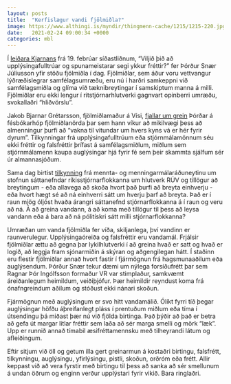 ```yaml
---
layout: posts
title:  "Kerfislægur vandi fjölmiðla?"
image: https://www.althingi.is/myndir/thingmenn-cache/1215/1215-220.jpg
date:   2021-02-24 09:00:34 +0000
categories: mbl
---
```

Í [leiðara Kjarnans](https://kjarninn.is/skodun/2021-02-18-viljid-thid-ad-upplysingafulltruar-og-spunameistarar-segi-ykkur-frettir/) frá 19. febrúar síðastliðnum, “Viljið þið að upplýsingafulltrúar og spunameistarar segi ykkur fréttir?” fer Þórður Snær Júlíusson yfir stöðu fjölmiðla í dag. Fjölmiðlar, sem áður voru vettvangur lýðræðislegrar samfélagsumræðu, eru nú í harðri samkeppni við samfélagsmiðla og glíma við tæknibreytingar í samskiptum manna á milli. Fjölmiðlar eru ekki lengur í ritstjórnarhlutverki gagnvart opinberri umræðu, svokallaðri “hliðvörslu”. 

Jakob Bjarnar Grétarsson, fjölmiðlamaður á Vísi, [fjallar um grein](https://www.facebook.com/groups/fjolmidlar/permalink/3670135833111925) Þórðar á fésbókarhóp fjölmiðlanörda þar sem hann víkur að mikilvægi þess að almenningur þurfi að “vakna til vitundar um hvers kyns vá er hér fyrir dyrum”. Tilkynningar frá upplýsingafulltrúum eða stjórnmálamönnum séu ekki fréttir og falsfréttir þrífast á samfélagsmiðlum, miðlum sem stjórnmálamenn kaupa auglýsingar hjá fyrir fé sem þeir skammta sjálfum sér úr almannasjóðum.

Sama dag birtist [tilkynning](https://www.stjornarradid.is/efst-a-baugi/frettir/stok-frett/2021/02/19/Hlutverk-Rikisutvarpsins-og-tillogur-ad-breytingum/) frá mennta- og menningarmálaráðuneytinu um stofnun sáttanefndar ríkisstjórnarflokkanna um hlutverk RÚV og tillögur að breytingum - eða allavega að skoða hvort það þurfi að breyta einhverju - eða hvort hægt sé að ná einhverri sátt um hverju þarf að breyta. Það er í raun mjög óljóst hvaða árangri sáttanefnd stjórnarflokkanna á í raun og veru að ná. Á að greina vandann, á að koma með tillögur til þess að leysa vandann eða á bara að ná pólitískri sátt milli stjórnarflokkanna?

Umræðan um vanda fjölmiðla fer víða, skiljanlega, því vandinn er raunverulegur. Upplýsingaóreiða og falsfréttir eru vandamál. Frjálsir fjölmiðlar ættu að gegna þar lykilhlutverki í að greina hvað er satt og hvað er logið, að leggja fram sjónarmiðin á skýran og aðgengilegan hátt. Í staðinn eru flestir fjölmiðlar annað hvort fastir í fjármögnun frá hagsmunaaðilum eða auglýsendum. Þórður Snær tekur dæmi um nýlega forsíðufrétt þar sem Ragnar Þór Ingólfsson formaður VR var stimplaður, samkvæmt áreiðanlegum heimildum, veiðiþjófur. Þær heimildir reyndust koma frá ónafngreindum aðilum og stóðust ekki nánari skoðun.

Fjármögnun með auglýsingum er svo hitt vandamálið. Ólíkt fyrri tíð þegar auglýsingar höfðu áþreifanlegt pláss í prentuðum miðlum eða tíma í útsendingu þá miðast þær nú við fjölda birtinga. Það þýðir að það er betra að gefa út margar litlar fréttir sem laða að sér marga smelli og mörk “læk”. Upp er runnið annað tímabil æsifréttamennsku með tilheyrandi látum og afleiðingum. 

Eftir sitjum við öll og getum illa gert greinarmun á kostaðri birtingu, falsfrétt, tilkynningu, auglýsingu, yfirlýsingu, pistli, skoðun, orðróm eða frétt. Allir keppast við að vera fyrstir með birtingu til þess að sanka að sér smellunum á undan öðrum og enginn verður upplýstari fyrir vikið. Bara ringlaðri.
